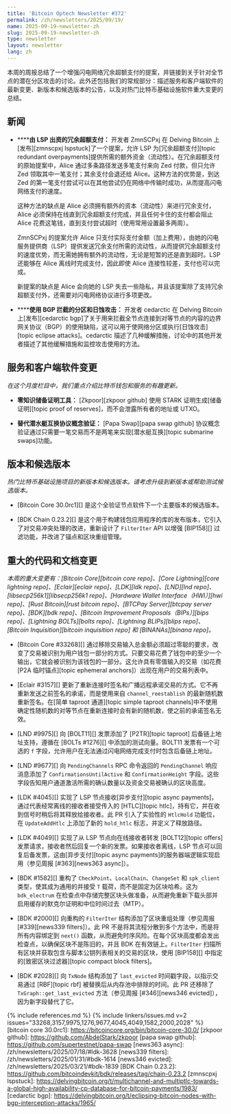 ```yaml
---
title: 'Bitcoin Optech Newsletter #372'
permalink: /zh/newsletters/2025/09/19/
name: 2025-09-19-newsletter-zh
slug: 2025-09-19-newsletter-zh
type: newsletter
layout: newsletter
lang: zh
---
```

本周的周报总结了一个增强闪电网络冗余超额支付的提案，并链接到关于针对全节点的潜在分区攻击的讨论。此外还包括我们的常规部分：描述服务和客户端软件的最新变更、新版本和候选版本的公告，以及对热门比特币基础设施软件重大变更的总结。

## 新闻

- **<!--lsp-funded-redundant-overpayments-->****由 LSP 出资的冗余超额支付：** 开发者 ZmnSCPxj 在 Delving Bitcoin 上[发布][zmnscpxj lspstuck]了一个提案，允许 LSP 为[冗余超额支付][topic redundant overpayments]提供所需的额外资金（流动性）。在冗余超额支付的原始提案中，Alice 通过多条路径发送多笔支付来向 Zed 付款，但只允许 Zed 领取其中一笔支付；其余支付会退还给 Alice。这种方法的优势是，到达 Zed 的第一笔支付尝试可以在其他尝试仍在网络中传输时成功，从而提高闪电网络支付的速度。

  这种方法的缺点是 Alice 必须拥有额外的资本（流动性）来进行冗余支付，Alice 必须保持在线直到冗余超额支付完成，并且任何卡住的支付都会阻止 Alice 花费这笔钱，直到支付尝试超时（使用常用设置最多两周）。

  ZmnSCPxj 的提案允许 Alice 只支付实际支付金额（加上费用），由她的闪电服务提供商（LSP）提供发送冗余支付所需的流动性，从而提供冗余超额支付的速度优势，而无需她拥有额外的流动性，无论是短暂的还是直到超时。LSP 还能够在 Alice 离线时完成支付，因此即使 Alice 连接性较差，支付也可以完成。

  新提案的缺点是 Alice 会向她的 LSP 失去一些隐私，并且该提案除了支持冗余超额支付外，还需要对闪电网络协议进行多项更改。

- **<!--partitioning-and-eclipse-attacks-using-bgp-interception-->****使用 BGP 拦截的分区和日蚀攻击：** 开发者 cedarctic 在 Delving Bitcoin 上[发布][cedarctic bgp]了关于用来拦截全节点连接到对等节点的内容的边界网关协议（BGP）的使用缺陷，这可以用于使网络分区或执行[日蚀攻击][topic eclipse attacks]。cedarctic 描述了几种缓解措施，讨论中的其他开发者描述了其他缓解措施和监控攻击使用的方法。

## 服务和客户端软件变更

*在这个月度栏目中，我们重点介绍比特币钱包和服务的有趣更新。*

- **<!--zero-knowledge-proof-of-reserve-tool-->零知识储备证明工具：**
  [Zkpoor][zkpoor github] 使用 STARK 证明生成[储备证明][topic proof of reserves]，而不会泄露所有者的地址或 UTXO。

- **<!--alternative-submarine-swap-protocol-proof-of-concept-->替代潜水艇互换协议概念验证：**
  [Papa Swap][papa swap github] 协议概念验证通过只需要一笔交易而不是两笔来实现[潜水艇互换][topic submarine swaps]功能。

## 版本和候选版本

*热门比特币基础设施项目的新版本和候选版本。请考虑升级到新版本或帮助测试候选版本。*

- [Bitcoin Core 30.0rc1][] 是这个全验证节点软件下一个主要版本的候选版本。

- [BDK Chain 0.23.2][] 是这个用于构建钱包应用程序的库的发布版本，它引入了对交易冲突处理的改进，重新设计了 `FilterIter` API 以增强 [BIP158][] 过滤功能，并改进了锚点和区块重组管理。

## 重大的代码和文档变更

*本周的重大变更有：[Bitcoin Core][bitcoin core repo]、[Core Lightning][core lightning repo]、[Eclair][eclair repo]、[LDK][ldk repo]、[LND][lnd repo]、[libsecp256k1][libsecp256k1 repo]、[Hardware Wallet Interface（HWI）][hwi repo]、[Rust Bitcoin][rust bitcoin repo]、[BTCPay Server][btcpay server repo]、[BDK][bdk repo]、[Bitcoin Improvement Proposals（BIPs）][bips repo]、[Lightning BOLTs][bolts repo]、[Lightning BLIPs][blips repo]、[Bitcoin Inquisition][bitcoin inquisition repo] 和 [BINANAs][binana repo]。*

- [Bitcoin Core #33268][] 通过移除交易输入总金额必须超过零聪的要求，改变了交易被识别为用户钱包一部分的方式。只要交易花费了钱包中的至少一个输出，它就会被识别为该钱包的一部分。这允许具有零值输入的交易（如花费 [P2A 临时锚点][topic ephemeral anchors]）出现在用户的交易列表中。

- [Eclair #3157][] 更新了重新连接时签名和广播远程承诺交易的方式。它不再重新发送之前签名的承诺，而是使用来自 `channel_reestablish` 的最新随机数重新签名。在[简单 taproot 通道][topic simple taproot channels]中不使用确定性随机数的对等节点在重新连接时会有新的随机数，使之前的承诺签名无效。

- [LND #9975][] 向 [BOLT11][] 发票添加了 [P2TR][topic taproot] 后备链上地址支持，遵循在 [BOLTs #1276][] 中添加的测试向量。BOLT11 发票有一个可选的 `f` 字段，允许用户在无法通过闪电网络完成支付时包含后备链上地址。

- [LND #9677][] 向 `PendingChannels` RPC 命令返回的 `PendingChannel` 响应消息添加了 `ConfirmationsUntilActive` 和 `ConfirmationHeight` 字段。这些字段告知用户通道激活所需的确认数量以及资金交易被确认的区块高度。

- [LDK #4045][] 实现了 LSP 节点接收[异步支付][topic async payments]，通过代表经常离线的接收者接受传入的 [HTLC][topic htlc]，持有它，并在收到信号时稍后将其释放给接收者。此 PR 引入了实验性的 `HtlcHold` 功能位，在 `UpdateAddHtlc` 上添加了新的 `hold_htlc` 标志，并定义了释放路径。

- [LDK #4049][] 实现了从 LSP 节点向在线接收者转发 [BOLT12][topic offers] 发票请求，接收者然后回复一个新的发票。如果接收者离线，LSP 节点可以回复后备发票，这由[异步支付][topic async payments]的服务器端逻辑实现启用（参见周报 [#363][news363 async]）。

- [BDK #1582][] 重构了 `CheckPoint`、`LocalChain`、`ChangeSet` 和 `spk_client` 类型，使其成为通用的并接受 `T` 载荷，而不是固定为区块哈希。这为 `bdk_electrum` 在检查点中存储完整区块头做准备，从而避免重新下载头部并启用缓存的默克尔证明和中位时间过去（MTP）。

- [BDK #2000][] 向重构的 `FilterIter` 结构添加了区块重组处理（参见周报 [#339][news339 filters]）。此 PR 不是将其流程分散到多个方法中，而是将所有内容绑定到 `next()` 函数，从而避免时序风险。在每个区块高度都会发出检查点，以确保区块不是陈旧的，并且 BDK 在有效链上。`FilterIter` 扫描所有区块并获取包含与脚本公钥列表相关的交易的区块，使用 [BIP158][] 中指定的[致密区块过滤器][topic compact block filters]。

- [BDK #2028][] 向 `TxNode` 结构添加了 `last_evicted` 时间戳字段，以指示交易通过 [RBF][topic rbf] 被替换后从内存池中排除的时间。此 PR 还移除了 `TxGraph::get_last_evicted` 方法（参见周报 [#346][news346 evicted]），因为新字段替代了它。

{% include references.md %}
{% include linkers/issues.md v=2 issues="33268,3157,9975,1276,9677,4045,4049,1582,2000,2028" %}
[bitcoin core 30.0rc1]: https://bitcoincore.org/bin/bitcoin-core-30.0/
[zkpoor github]: https://github.com/AbdelStark/zkpoor
[papa swap github]: https://github.com/supertestnet/papa-swap
[news363 async]: /zh/newsletters/2025/07/18/#ldk-3628
[news339 filters]: /zh/newsletters/2025/01/31/#bdk-1614
[news346 evicted]: /zh/newsletters/2025/03/21/#bdk-1839
[BDK Chain 0.23.2]: https://github.com/bitcoindevkit/bdk/releases/tag/chain-0.23.2
[zmnscpxj lspstuck]: https://delvingbitcoin.org/t/multichannel-and-multiptlc-towards-a-global-high-availability-cp-database-for-bitcoin-payments/1983/
[cedarctic bgp]: https://delvingbitcoin.org/t/eclipsing-bitcoin-nodes-with-bgp-interception-attacks/1965/
